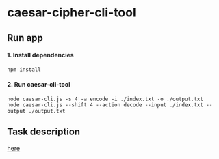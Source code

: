 # caesar-cipher-cli-tool

## Run app

#### 1. Install dependencies
```
npm install
```

#### 2. Run caesar-cli-tool

```
node caesar-cli.js -s 4 -a encode -i ./index.txt -o ./output.txt
node caesar-cli.js --shift 4 --action decode --input ./index.txt --output ./output.txt
```    

## Task description

[here](https://github.com/rolling-scopes-school/nodejs-course-template/blob/master/TASKS.md)